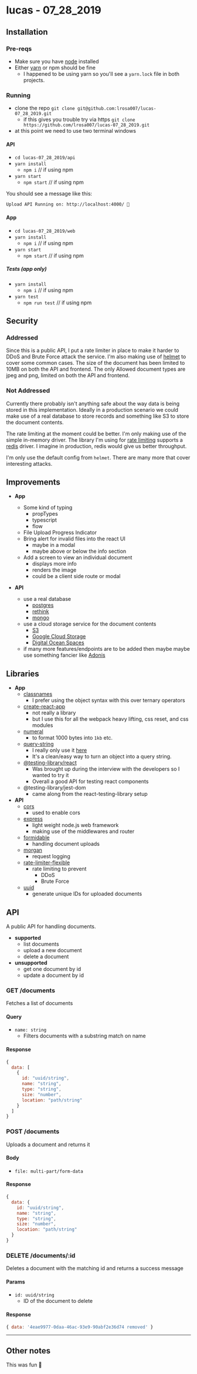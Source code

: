 
# lucas - 07_28_2019

## Installation

### Pre-reqs

* Make sure you have [node](https://nodejs.org/en/download/) installed
* Either [yarn](https://yarnpkg.com/lang/en/docs/install/) or npm should be fine
  * I happened to be using yarn so you'll see a `yarn.lock` file in both projects.

### Running

* clone the repo `git clone git@github.com:lrosa007/lucas-07_28_2019.git`
  * if this gives you trouble try via https `git clone https://github.com/lrosa007/lucas-07_28_2019.git`  
* at this point we need to use two terminal windows

#### API

* `cd lucas-07_28_2019/api`
* `yarn install`
  * `npm i` // if using npm
* `yarn start`
  * `npm start` // if using npm

You should see a message like this:
```
Upload API Running on: http://localhost:4000/ 🚀
```

#### App

* `cd lucas-07_28_2019/web`
* `yarn install`
  * `npm i` // if using npm
* `yarn start`
  * `npm start` // if using npm

##### Tests (app only)

* `yarn install`
  * `npm i` // if using npm
* `yarn test`
  * `npm run test` // if using npm

## Security

### Addressed

Since this is a public API, I put a rate limiter in place to make it harder to DDoS and Brute Force attack the service.
I'm also making use of [helmet](https://github.com/helmetjs/helmet#how-it-works) to cover some common cases.
The size of the document has been limited to 10MB on both the API and frontend. The only Allowed document types
are jpeg and png, limited on both the API and frontend.

### Not Addressed

Currently there probably isn't anything safe about the way data is being stored in this implementation.
Ideally in a production scenario we could make use of a real database to store records and something like S3
to store the document contents.

The rate limiting at the moment could be better. I'm only making use of the simple in-memory driver. The library I'm using
for [rate limiting](https://github.com/animir/node-rate-limiter-flexible) supports a [redis](https://github.com/animir/node-rate-limiter-flexible/wiki/Express-Middleware) driver. I imagine in production, redis would give us better throughput.

I'm only use the default config from `helmet`. There are many more that cover interesting attacks.

## Improvements

* **App**
  * Some kind of typing
    * propTypes
    * typescript
    * flow
  * File Upload Progress Indicator
  * Bring alert for invalid files into the react UI
    * maybe in a modal
    * maybe above or below the info section
  * Add a screen to view an individual document
    * displays more info
    * renders the image
    * could be a client side route or modal

* **API**
  * use a real database
    * [postgres](https://www.postgresql.org/)
    * [rethink](https://www.rethinkdb.com/)
    * [mongo](https://www.mongodb.com/)
  * use a cloud storage service for the document contents
    * [S3](https://aws.amazon.com/s3/)
    * [Google Cloud Storage](https://cloud.google.com/storage/)
    * [Digital Ocean Spaces](https://www.digitalocean.com/products/spaces/)
  * if many more features/endpoints are to be added then maybe maybe use something fancier like [Adonis](https://adonisjs.com/)

## Libraries

* **App**
  * [classnames](https://github.com/JedWatson/classnames)
    * I prefer using the object syntax with this over ternary operators
  * [create-react-app](https://facebook.github.io/create-react-app/docs/getting-started)
    * not really a library
    * but I use this for all the webpack heavy lifting, css reset, and css modules
  * [numeral](http://numeraljs.com/)
    * to format 1000 bytes into `1kb` etc.
  * [query-string](https://www.npmjs.com/package/query-string)
    * I really only use it [here](https://github.com/lrosa007/lucas-07_28_2019/blob/master/web/src/utils/api.js#L60)
    * It's a clean/easy way to turn an object into a query string.
  * [@testing-library/react](https://github.com/testing-library/react-testing-library)
    * Was brought up during the interview with the developers so I wanted to try it
    * Overall a good API for testing react components
  * @testing-library/jest-dom
    * came along from the react-testing-library setup
* **API**
  * [cors](https://expressjs.com/en/resources/middleware/cors.html)
    * used to enable cors
  * [express](http://expressjs.com/)
    * light weight node.js web framework
    * making use of the middlewares and router
  * [formidable](https://www.npmjs.com/package/formidable)
    * handling document uploads
  * [morgan](https://github.com/expressjs/morgan)
    * request logging
  * [rate-limiter-flexible](https://github.com/animir/node-rate-limiter-flexible)
    * rate limiting to prevent
      * DDoS
      * Brute Force
  * [uuid](https://www.npmjs.com/package/uuid)
    * generate unique IDs for uploaded documents

## API

A public API for handling documents.

* **supported**
  * list documents
  * upload a new document
  * delete a document
* **unsupported**
  * get one document by id
  * update a document by id

### GET /documents

Fetches a list of documents

#### Query

* `name: string`
  * Filters documents with a substring match on name

#### Response

```js
{
  data: [
    {
      id: "uuid/string",
      name: "string",
      type: "string",
      size: "number",
      location: "path/string"
    }
  ]
}
```

### POST /documents

Uploads a document and returns it

#### Body

* `file: multi-part/form-data`

#### Response

```js
{
  data: {
    id: "uuid/string",
    name: "string",
    type: "string",
    size: "number",
    location: "path/string"
  }
}
```

### DELETE /documents/:id

Deletes a document with the matching id and returns a success message

#### Params

* `id: uuid/string`
  * ID of the document to delete

#### Response

```js
{ data: '4eae9977-0daa-46ac-93e9-90abf2e36d74 removed' }
```

---

## Other notes

This was fun 🙂
